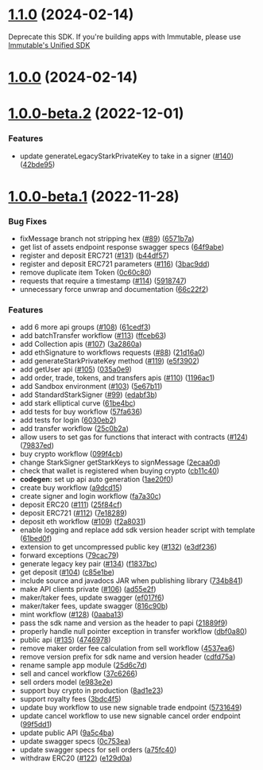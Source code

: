 # [1.1.0](https://github.com/immutable/imx-core-sdk-kotlin-jvm/compare/v1.0.0-beta.2...v1.0.0) (2024-02-14)

Deprecate this SDK. If you're building apps with Immutable, please use [Immutable's Unified SDK](https://github.com/immutable/ts-immutable-sdk)

# [1.0.0](https://github.com/immutable/imx-core-sdk-kotlin-jvm/compare/v1.0.0-beta.2...v1.0.0) (2024-02-14)



# [1.0.0-beta.2](https://github.com/immutable/imx-core-sdk-kotlin-jvm/compare/v1.0.0-beta.1...v1.0.0-beta.2) (2022-12-01)


### Features

* update generateLegacyStarkPrivateKey to take in a signer ([#140](https://github.com/immutable/imx-core-sdk-kotlin-jvm/issues/140)) ([42bde95](https://github.com/immutable/imx-core-sdk-kotlin-jvm/commit/42bde9536be7782906cae6065c5a090f7e283aeb))



# [1.0.0-beta.1](https://github.com/immutable/imx-core-sdk-kotlin-jvm/compare/1ae20f04d427cc9d831774e224808f48ba076bca...v1.0.0-beta.1) (2022-11-28)


### Bug Fixes

* fixMessage branch not stripping hex ([#89](https://github.com/immutable/imx-core-sdk-kotlin-jvm/issues/89)) ([6571b7a](https://github.com/immutable/imx-core-sdk-kotlin-jvm/commit/6571b7a11ca2bab7ba0192e14550b7cc00ff332e))
* get list of assets endpoint response swagger specs ([64f9abe](https://github.com/immutable/imx-core-sdk-kotlin-jvm/commit/64f9abe40a1aeead6244923ce7bea087e349e56e))
* register and deposit ERC721 ([#131](https://github.com/immutable/imx-core-sdk-kotlin-jvm/issues/131)) ([b44df57](https://github.com/immutable/imx-core-sdk-kotlin-jvm/commit/b44df574119f1ce6f14797ca2cfff34bacc1caf9))
* register and deposit ERC721 parameters ([#116](https://github.com/immutable/imx-core-sdk-kotlin-jvm/issues/116)) ([3bac9dd](https://github.com/immutable/imx-core-sdk-kotlin-jvm/commit/3bac9ddc5b3938f0d1c74bfadb239c554d49dbb3))
* remove duplicate item Token ([0c60c80](https://github.com/immutable/imx-core-sdk-kotlin-jvm/commit/0c60c807501f2ea14f226b14bf2d174ccf654724))
* requests that require a timestamp ([#114](https://github.com/immutable/imx-core-sdk-kotlin-jvm/issues/114)) ([5918747](https://github.com/immutable/imx-core-sdk-kotlin-jvm/commit/5918747a8c098b6cd6093e819b3ffcfc011fb818))
* unnecessary force unwrap and documentation ([66c22f2](https://github.com/immutable/imx-core-sdk-kotlin-jvm/commit/66c22f2336647ae67141fb9be3060ca8ca3be5b5))


### Features

* add 6 more api groups ([#108](https://github.com/immutable/imx-core-sdk-kotlin-jvm/issues/108)) ([61cedf3](https://github.com/immutable/imx-core-sdk-kotlin-jvm/commit/61cedf3a4bd4f2bafa27b258129520f0545dfed9))
* add batchTransfer workflow ([#113](https://github.com/immutable/imx-core-sdk-kotlin-jvm/issues/113)) ([ffceb63](https://github.com/immutable/imx-core-sdk-kotlin-jvm/commit/ffceb6340cf4a555e2d5a6ecb320ec87ee053d3a))
* add Collection apis ([#107](https://github.com/immutable/imx-core-sdk-kotlin-jvm/issues/107)) ([3a2860a](https://github.com/immutable/imx-core-sdk-kotlin-jvm/commit/3a2860ad1ae933fa16876672bdb0f2a5a49bc686))
* add ethSignature to workflows requests ([#88](https://github.com/immutable/imx-core-sdk-kotlin-jvm/issues/88)) ([21d16a0](https://github.com/immutable/imx-core-sdk-kotlin-jvm/commit/21d16a0eac0b4969776e1da7800c3aed0b19a1f2))
* add generateStarkPrivateKey method ([#119](https://github.com/immutable/imx-core-sdk-kotlin-jvm/issues/119)) ([e5f3902](https://github.com/immutable/imx-core-sdk-kotlin-jvm/commit/e5f390284cc78f1c2e027be2431208eb2729b587))
* add getUser api ([#105](https://github.com/immutable/imx-core-sdk-kotlin-jvm/issues/105)) ([035a0e9](https://github.com/immutable/imx-core-sdk-kotlin-jvm/commit/035a0e93e14e70094ee1530fcffab510ed1ea464))
* add order, trade, tokens, and transfers apis ([#110](https://github.com/immutable/imx-core-sdk-kotlin-jvm/issues/110)) ([1196ac1](https://github.com/immutable/imx-core-sdk-kotlin-jvm/commit/1196ac1225b1619794ec5da8a304be3dfba1b8f6))
* add Sandbox environment ([#103](https://github.com/immutable/imx-core-sdk-kotlin-jvm/issues/103)) ([5e67b11](https://github.com/immutable/imx-core-sdk-kotlin-jvm/commit/5e67b117857a3b71f798d67ab40362a0eb41bb98))
* add StandardStarkSigner ([#99](https://github.com/immutable/imx-core-sdk-kotlin-jvm/issues/99)) ([edabf3b](https://github.com/immutable/imx-core-sdk-kotlin-jvm/commit/edabf3bb5765435ab6ee4cf6eb877eb9ddfa1058))
* add stark elliptical curve ([61be4bc](https://github.com/immutable/imx-core-sdk-kotlin-jvm/commit/61be4bc8cefbc795eb7e29dc3ea4a0c317cebf87))
* add tests for buy workflow ([57fa636](https://github.com/immutable/imx-core-sdk-kotlin-jvm/commit/57fa636649d3d0cb0735526e98a6d9a4137ccd3b))
* add tests for login ([6030eb2](https://github.com/immutable/imx-core-sdk-kotlin-jvm/commit/6030eb2bff1ac53d7dd1b6b33b4179e05d0a12d3))
* add transfer workflow ([25c0b2a](https://github.com/immutable/imx-core-sdk-kotlin-jvm/commit/25c0b2a9b8c646641876736c03ae11108ea6acde))
* allow users to set gas for functions that interact with contracts ([#124](https://github.com/immutable/imx-core-sdk-kotlin-jvm/issues/124)) ([79837ed](https://github.com/immutable/imx-core-sdk-kotlin-jvm/commit/79837edca02412260e63a0b17bb66b6ede627d63))
* buy crypto workflow ([099f4cb](https://github.com/immutable/imx-core-sdk-kotlin-jvm/commit/099f4cbc13dc825c570726d7c0a5b2944ece9b4f))
* change StarkSigner getStarkKeys to signMessage ([2ecaa0d](https://github.com/immutable/imx-core-sdk-kotlin-jvm/commit/2ecaa0d03e249324f1aecb5d4d7f58ffc654cdb7))
* check that wallet is registered when buying crypto ([cb11c40](https://github.com/immutable/imx-core-sdk-kotlin-jvm/commit/cb11c403daa172536ec9485d3cf000052b4a9cc7))
* **codegen:** set up api auto generation ([1ae20f0](https://github.com/immutable/imx-core-sdk-kotlin-jvm/commit/1ae20f04d427cc9d831774e224808f48ba076bca))
* create buy workflow ([a9dcd15](https://github.com/immutable/imx-core-sdk-kotlin-jvm/commit/a9dcd1541391fcad6acdfcfca7f0cecfc8032818))
* create signer and login workflow ([fa7a30c](https://github.com/immutable/imx-core-sdk-kotlin-jvm/commit/fa7a30c4493bf47f37b21b76440468584c61f458))
* deposit ERC20 ([#111](https://github.com/immutable/imx-core-sdk-kotlin-jvm/issues/111)) ([25f84cf](https://github.com/immutable/imx-core-sdk-kotlin-jvm/commit/25f84cfb2d4106c05fa44972eb04256f1f8906c1))
* deposit ERC721 ([#112](https://github.com/immutable/imx-core-sdk-kotlin-jvm/issues/112)) ([7e18289](https://github.com/immutable/imx-core-sdk-kotlin-jvm/commit/7e18289e15c983e0d042a91fa908f04f1f2655e3))
* deposit eth workflow ([#109](https://github.com/immutable/imx-core-sdk-kotlin-jvm/issues/109)) ([f2a8031](https://github.com/immutable/imx-core-sdk-kotlin-jvm/commit/f2a803119c969f876135bcbb9f98f7fd265da027))
* enable logging and replace add sdk version header script with template ([61bed0f](https://github.com/immutable/imx-core-sdk-kotlin-jvm/commit/61bed0f026a01e68acbec891953af96479f731e8))
* extension to get uncompressed public key ([#132](https://github.com/immutable/imx-core-sdk-kotlin-jvm/issues/132)) ([e3df236](https://github.com/immutable/imx-core-sdk-kotlin-jvm/commit/e3df236d21acab3607e0f7645b361571ccf88987))
* forward exceptions ([79cac79](https://github.com/immutable/imx-core-sdk-kotlin-jvm/commit/79cac7992592b83ad2f0785ad3ad29a5d94138b9))
* generate legacy key pair ([#134](https://github.com/immutable/imx-core-sdk-kotlin-jvm/issues/134)) ([f1837bc](https://github.com/immutable/imx-core-sdk-kotlin-jvm/commit/f1837bcadafacc53b5abdbedabb79f8786752c6c))
* get deposit ([#104](https://github.com/immutable/imx-core-sdk-kotlin-jvm/issues/104)) ([c85e1be](https://github.com/immutable/imx-core-sdk-kotlin-jvm/commit/c85e1be7eca3b3f80fcfa6fb7d13865efaa60920))
* include source and javadocs JAR when publishing library ([734b841](https://github.com/immutable/imx-core-sdk-kotlin-jvm/commit/734b84170bd3a0a6f1287c43956e328fe29df05b))
* make API clients private ([#106](https://github.com/immutable/imx-core-sdk-kotlin-jvm/issues/106)) ([ad55e2f](https://github.com/immutable/imx-core-sdk-kotlin-jvm/commit/ad55e2f94fb633a246070a95f9597e474b8047d2))
* maker/taker fees, update swagger ([ef017f6](https://github.com/immutable/imx-core-sdk-kotlin-jvm/commit/ef017f641708739879facafe40a072698a9817b0))
* maker/taker fees, update swagger ([816c90b](https://github.com/immutable/imx-core-sdk-kotlin-jvm/commit/816c90b098efe51f6ac9c48927d68dc9105faf0c))
* mint workflow ([#128](https://github.com/immutable/imx-core-sdk-kotlin-jvm/issues/128)) ([0aaba13](https://github.com/immutable/imx-core-sdk-kotlin-jvm/commit/0aaba13f7c10fb1b40ebf0bf0db2bda27456dcd2))
* pass the sdk name and version as the header to papi ([21889f9](https://github.com/immutable/imx-core-sdk-kotlin-jvm/commit/21889f99756cd00a438b2f027673dc3b352ac6f8))
* properly handle null pointer exception in transfer workflow ([dbf0a80](https://github.com/immutable/imx-core-sdk-kotlin-jvm/commit/dbf0a806b7261315cb4463d017f4abcf347bcafe))
* public api ([#135](https://github.com/immutable/imx-core-sdk-kotlin-jvm/issues/135)) ([4746978](https://github.com/immutable/imx-core-sdk-kotlin-jvm/commit/4746978a071cd9b5b8a54fa0b3e8f70715dbda4c))
* remove maker order fee calculation from sell workflow ([4537ea6](https://github.com/immutable/imx-core-sdk-kotlin-jvm/commit/4537ea6bc4dcee9a68e69ded3b097975fc1970ab))
* remove version prefix for sdk name and version header ([cdfd75a](https://github.com/immutable/imx-core-sdk-kotlin-jvm/commit/cdfd75ad2f93d8419e103582a2cdac3a594cd7bf))
* rename sample app module ([25d6c7d](https://github.com/immutable/imx-core-sdk-kotlin-jvm/commit/25d6c7deeff41801408456d35bda03113979eeb5))
* sell and cancel workflow ([37c6266](https://github.com/immutable/imx-core-sdk-kotlin-jvm/commit/37c6266ec680272af0a82f5f4e103408336872da))
* sell orders model ([e983e2e](https://github.com/immutable/imx-core-sdk-kotlin-jvm/commit/e983e2e916319f5c006535e3f9bc9f1bf3c716c5))
* support buy crypto in production ([8ad1e23](https://github.com/immutable/imx-core-sdk-kotlin-jvm/commit/8ad1e23ae7475ea764a80b5c6a9224e448db0768))
* support royalty fees ([3bdc4f5](https://github.com/immutable/imx-core-sdk-kotlin-jvm/commit/3bdc4f53db4a7548d13e71b8a350258a0824a0d3))
* update buy workflow to use new signable trade endpoint ([5731649](https://github.com/immutable/imx-core-sdk-kotlin-jvm/commit/57316498c441d613eb8dc031dbe0606cd78c7dcc))
* update cancel workflow to use new signable cancel order endpoint ([99f5dd1](https://github.com/immutable/imx-core-sdk-kotlin-jvm/commit/99f5dd1b70e6cf9092a07bd94b7a4875059b1039))
* update public API ([9a5c4ba](https://github.com/immutable/imx-core-sdk-kotlin-jvm/commit/9a5c4ba8081048761eec9fc376abbde7011fddf5))
* update swagger specs ([0c753ea](https://github.com/immutable/imx-core-sdk-kotlin-jvm/commit/0c753eacbffa7fe00c4ef6a765f610528d99f032))
* update swagger specs for sell orders ([a75fc40](https://github.com/immutable/imx-core-sdk-kotlin-jvm/commit/a75fc40b960ab782bcab06c0c2b20985c685eefa))
* withdraw ERC20 ([#122](https://github.com/immutable/imx-core-sdk-kotlin-jvm/issues/122)) ([e129d0a](https://github.com/immutable/imx-core-sdk-kotlin-jvm/commit/e129d0ae6fedf4ed5bc608d3a3a5d111210ef4f9))



